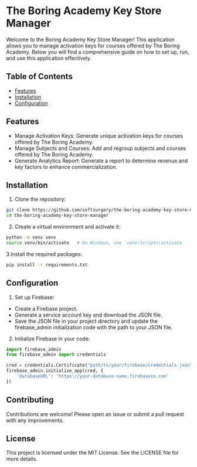 # The Boring Academy Key Store Manager

Welcome to the Boring Academy Key Store Manager! This application allows you to manage activation keys for courses offered by The Boring Academy. Below you will find a comprehensive guide on how to set up, run, and use this application effectively.

## Table of Contents
* [Features](#Features)
* [Installation](#Installation)
* [Configuration](#Configuration)

## Features
* Manage Activation Keys: Generate unique activation keys for courses offered by The Boring Academy.
* Manage Subjects and Courses: Add and regroup subjects and courses offered by The Boring Academy.
* Generate Analytics Report: Generate a report to determine revenue and key factors to enhance commercialization.

## Installation

1. Clone the repository:
```bash
git clone https://github.com/softsurgery/the-boring-academy-key-store-manager.git
cd the-boring-academy-key-store-manager
```

2. Create a virtual environment and activate it:
```bash
python -m venv venv
source venv/bin/activate   # On Windows, use `venv\Scripts\activate
```

3.Install the required packages:

```bash
pip install -r requirements.txt
```

## Configuration

1. Set up Firebase:
* Create a Firebase project.
* Generate a service account key and download the JSON file.
* Save the JSON file in your project directory and update the firebase_admin initialization code with the path to your JSON file.

2. Initialize Firebase in your code:

```python
import firebase_admin
from firebase_admin import credentials

cred = credentials.Certificate("path/to/your/firebase/credentials.json")
firebase_admin.initialize_app(cred, {
    'databaseURL': 'https://your-database-name.firebaseio.com'
})
```

## Contributing
Contributions are welcome! Please open an issue or submit a pull request with any improvements.

## License
This project is licensed under the MIT License. See the LICENSE file for more details.



